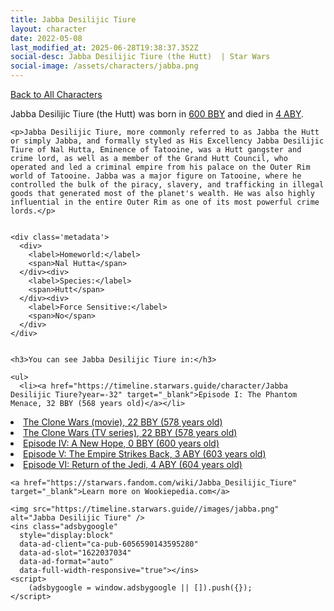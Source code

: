 ```yaml
---
title: Jabba Desilijic Tiure
layout: character
date: 2022-05-08
last_modified_at: 2025-06-28T19:38:37.352Z
social-desc: Jabba Desilijic Tiure (the Hutt)  | Star Wars
social-image: /assets/characters/jabba.png
---
```

<a href="/character" class="smaller">Back to All Characters</a>

<div class="character-profile container">
  <div class="col-10">
    <p>
    Jabba Desilijic Tiure (the Hutt)     was born in <a href="https://timeline.starwars.guide/character/Jabba Desilijic Tiure?year=-300" target="_blank">600 BBY</a> and died in <a href="https://timeline.starwars.guide/character/Jabba Desilijic Tiure?year=4" target="_blank">4 ABY</a>.        
    </p>

    <p>Jabba Desilijic Tiure, more commonly referred to as Jabba the Hutt or simply Jabba, and formally styled as His Excellency Jabba Desilijic Tiure of Nal Hutta, Eminence of Tatooine, was a Hutt gangster and crime lord, as well as a member of the Grand Hutt Council, who operated and led a criminal empire from his palace on the Outer Rim world of Tatooine. Jabba was a major figure on Tatooine, where he controlled the bulk of the piracy, slavery, and trafficking in illegal goods that generated most of the planet's wealth. He was also highly influential in the entire Outer Rim as one of its most powerful crime lords.</p>


    <div class='metadata'>
      <div>
        <label>Homeworld:</label>
        <span>Nal Hutta</span>
      </div><div>
        <label>Species:</label>
        <span>Hutt</span>
      </div><div>
        <label>Force Sensitive:</label>
        <span>No</span>
      </div>
    </div>


    <h3>You can see Jabba Desilijic Tiure in:</h3>

    <ul>
      <li><a href="https://timeline.starwars.guide/character/Jabba Desilijic Tiure?year=-32" target="_blank">Episode I: The Phantom Menace, 32 BBY (568 years old)</a></li>
  <li><a href="https://timeline.starwars.guide/character/Jabba Desilijic Tiure?year=-22" target="_blank">The Clone Wars (movie), 22 BBY (578 years old)</a></li>
  <li><a href="https://timeline.starwars.guide/character/Jabba Desilijic Tiure?year=-22" target="_blank">The Clone Wars (TV series), 22 BBY (578 years old)</a></li>
  <li><a href="https://timeline.starwars.guide/character/Jabba Desilijic Tiure?year=0" target="_blank">Episode IV: A New Hope, 0 BBY (600 years old)</a></li>
  <li><a href="https://timeline.starwars.guide/character/Jabba Desilijic Tiure?year=3" target="_blank">Episode V: The Empire Strikes Back, 3 ABY (603 years old)</a></li>
  <li><a href="https://timeline.starwars.guide/character/Jabba Desilijic Tiure?year=4" target="_blank">Episode VI: Return of the Jedi, 4 ABY (604 years old)</a></li>
    </ul>

    <a href="https://starwars.fandom.com/wiki/Jabba_Desilijic_Tiure" target="_blank">Learn more on Wookiepedia.com</a>
  </div>
  <div class="character_image col-2">
    
    <img src="https://timeline.starwars.guide//images/jabba.png" alt="Jabba Desilijic Tiure" />
    <ins class="adsbygoogle"
      style="display:block"
      data-ad-client="ca-pub-6056590143595280"
      data-ad-slot="1622037034"
      data-ad-format="auto"
      data-full-width-responsive="true"></ins>
    <script>
        (adsbygoogle = window.adsbygoogle || []).push({});
    </script>
  </div>
</div>
